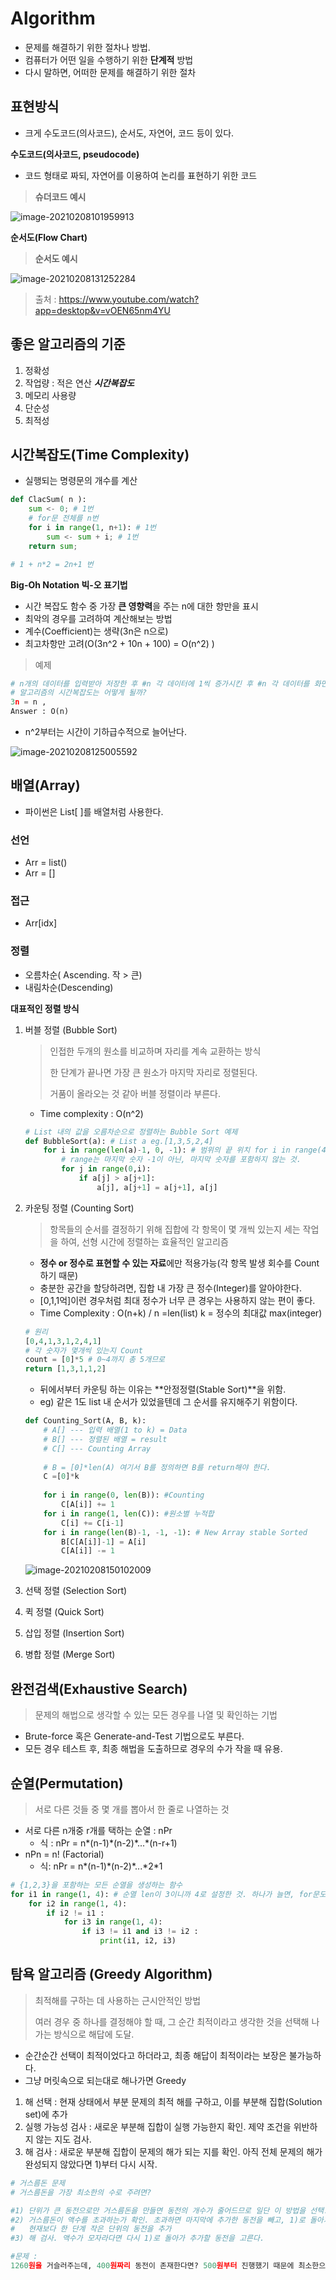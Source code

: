 # Algorithm 
- 문제를 해결하기 위한 절차나 방법.
- 컴퓨터가 어떤 일을 수행하기 위한 **단계적** 방법
- 다시 말하면, 어떠한 문제를 해결하기 위한 절차


## 표현방식
- 크게 수도코드(의사코드), 순서도, 자연어, 코드 등이 있다.

**수도코드(의사코드, pseudocode)**

- 코드 형태로 짜되, 자연어를 이용하여 논리를 표현하기 위한 코드

> **슈더코드 예시**

![image-20210208101959913](C:\Users\kuyhnow\AppData\Roaming\Typora\typora-user-images\image-20210208101959913.png)

**순서도(Flow Chart)**

> **순서도 예시**

![image-20210208131252284](03_Algorithm.assets/image-20210208131252284.png)

> 출처 : https://www.youtube.com/watch?app=desktop&v=vOEN65nm4YU

## 좋은 알고리즘의 기준

1. 정확성
2. 작업량 : 적은 연산 ***시간복잡도***
3. 메모리 사용량
4. 단순성
5. 최적성



## 시간복잡도(Time Complexity)

- 실행되는 명령문의 개수를 계산

```python
def ClacSum( n ):
    sum <- 0; # 1번
    # for문 전체를 n번
    for i in range(1, n+1): # 1번
        sum <- sum + i; # 1번
    return sum;

# 1 + n*2 = 2n+1 번
```



**Big-Oh Notation 빅-오 표기법**

- 시간 복잡도 함수 중 가장 **큰 영향력**을 주는 n에 대한 항만을 표시
- 최악의 경우를 고려하여 계산해보는 방법
- 계수(Coefficient)는 생략(3n은 n으로)
- 최고차항만 고려(O(3n^2 + 10n + 100) = O(n^2) )

> 예제

```python
# n개의 데이터를 입력받아 저장한 후 #n 각 데이터에 1씩 증가시킨 후 #n 각 데이터를 화면에 출력하는 #n
# 알고리즘의 시간복잡도는 어떻게 될까?
3n = n ,
Answer : O(n)
```

- n^2부터는 시간이 기하급수적으로 늘어난다.

![image-20210208125005592](03_Algorithm.assets/image-20210208125005592.png)



## 배열(Array)

- 파이썬은 List[ ]를 배열처럼 사용한다.

### 선언

- Arr = list()
- Arr = []

### 접근

- Arr[idx]

### 정렬

- 오름차순( Ascending. 작 > 큰)
- 내림차순(Descending)

**대표적인 정렬 방식**

1. 버블 정렬 (Bubble Sort)

   > 인접한 두개의 원소를 비교하며 자리를 계속 교환하는 방식
   >
   > 한 단계가 끝나면 가장 큰 원소가 마지막 자리로 정렬된다.
   >
   > 거품이 올라오는 것 같아 버블 정렬이라 부른다.

    - Time complexity : O(n^2)

   ```python
   # List 내의 값을 오름차순으로 정렬하는 Bubble Sort 예제
   def BubbleSort(a): # List a eg.[1,3,5,2,4]
       for i in range(len(a)-1, 0, -1): # 범위의 끝 위치 for i in range(4,0,-1) 4,3,2,1
           # range는 마지막 숫자 -1이 아닌, 마지막 숫자를 포함하지 않는 것.
           for j in range(0,i):
               if a[j] > a[j+1]:
                   a[j], a[j+1] = a[j+1], a[j]
   ```

   

2. 카운팅 정렬 (Counting Sort)

   > 항목들의 순서를 결정하기 위해 집합에 각 항목이 몇 개씩 있는지 세는 작업을 하여, 선형 시간에 정렬하는 효율적인 알고리즘

   - **정수 or 정수로 표현할 수 있는 자료**에만 적용가능(각 항목 발생 회수를 Count하기 때문)
   - 충분한 공간을 할당하려면, 집합 내 가장 큰 정수(Integer)를 알아야한다.
   - [0,1,1억]이런 경우처럼 최대 정수가 너무 큰 경우는 사용하지 않는 편이 좋다.
   - Time Complexity : O(n+k) / n =len(list) k = 정수의 최대값 max(integer)

   ```python
   # 원리
   [0,4,1,3,1,2,4,1]
   # 각 숫자가 몇개씩 있는지 Count
   count = [0]*5 # 0~4까지 총 5개므로
   return [1,3,1,1,2]
   
   
   ```

   - 뒤에서부터 카운팅 하는 이유는 **안정정렬(Stable Sort)**을 위함. 
   - eg) 같은 1도 list 내 순서가 있었을텐데 그 순서를 유지해주기 위함이다.

   ```python
   def Counting_Sort(A, B, k):
       # A[] --- 입력 배열(1 to k) = Data
       # B[] --- 정렬된 배열 = result
       # C[] --- Counting Array
       
       # B = [0]*len(A) 여기서 B를 정의하면 B를 return해야 한다.
       C =[0]*k
       
       for i in range(0, len(B)): #Counting
           C[A[i]] += 1
       for i in range(1, len(C)): #원소별 누적합
           C[i] += C[i-1]
       for i in range(len(B)-1, -1, -1): # New Array stable Sorted
           B[C[A[i]]-1] = A[i]
           C[A[i]] -= 1
   ```

   ![image-20210208150102009](03_algorithm.assets/image-20210208150102009.png)

   

3. 선택 정렬 (Selection Sort)

4. 퀵 정렬 (Quick Sort)

5. 삽입 정렬 (Insertion Sort)

6. 병합 정렬 (Merge Sort)



## 완전검색(Exhaustive Search)

> 문제의 해법으로 생각할 수 있는 모든 경우를 나열 및 확인하는 기법

- Brute-force 혹은 Generate-and-Test 기법으로도 부른다.
- 모든 경우 테스트 후, 최종 해법을 도출하므로 경우의 수가 작을 때 유용.

## 순열(Permutation)

> 서로 다른 것들 중 몇 개를 뽑아서 한 줄로 나열하는 것

- 서로 다른 n개중 r개를 택하는 순열 : nPr
  - 식 :  nPr = n\*(n-1)\*(n-2)\*...\*(n-r+1)
- nPn = n! (Factorial)
  - 식: nPr = n\*(n-1)\*(n-2)\*...\*2\*1

```python
# {1,2,3}을 포함하는 모든 순열을 생성하는 함수
for i1 in range(1, 4): # 순열 len이 3이니까 4로 설정한 것. 하나가 늘면, for문도 하나씩 늘어난다.
    for i2 in range(1, 4):
        if i2 != i1 :
            for i3 in range(1, 4):
                if i3 != i1 and i3 != i2 :
                    print(i1, i2, i3)
```



## 탐욕 알고리즘 (Greedy Algorithm)

> 최적해를 구하는 데 사용하는 근시안적인 방법
>
> 여러 경우 중 하나를 결정해야 할 때, 그 순간 최적이라고 생각한 것을 선택해 나가는 방식으로 해답에 도달.

- 순간순간 선택이 최적이었다고 하더라고, 최종 해답이 최적이라는 보장은 불가능하다.
- 그냥 머릿속으로 되는대로 해나가면 Greedy

1. 해 선택 : 현재 상태에서 부분 문제의 최적 해를 구하고, 이를 부분해 집합(Solution set)에 추가
2. 실행 가능성 검사 : 새로운 부분해 집합이 실행 가능한지 확인. 제약 조건을 위반하지 않는 지도 검사.
3. 해 검사 : 새로운 부분해 집합이 문제의 해가 되는 지를 확인. 아직 전체 문제의 해가 완성되지 않았다면 1)부터 다시 시작.



```python
# 거스름돈 문제
# 거스름돈을 가장 최소한의 수로 주려면?

#1) 단위가 큰 동전으로만 거스름돈을 만들면 동전의 개수가 줄어드므로 일단 이 방법을 선택.
#2) 거스름돈이 액수를 초과하는가 확인. 초과하면 마지막에 추가한 동전을 빼고, 1)로 돌아가
#	현재보다 한 단계 작은 단위의 동전을 추가
#3) 해 검사. 액수가 모자라다면 다시 1)로 돌아가 추가할 동전을 고른다.

#문제 :
1260원을 거슬러주는데, 400원짜리 동전이 존재한다면? 500원부터 진행했기 때문에 최소한으로 지급이 불가.
```

